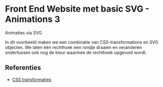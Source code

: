 # Front End Website met basic SVG - Animations 3
Animaties via SVG

In dit voorbeeld maken we een combinatie van CSS-transformations en SVG objecten. We laten één rechthoek een rondje draaien
en veranderen ondertussen ook nog de kleur waarmee de rechthoek opgevuld wordt.   

## Referenties
  * [CSS transformaties](https://www.w3schools.com/cssref/css3_pr_transform.asp)